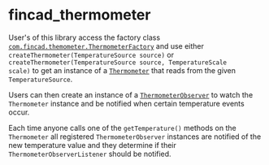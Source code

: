# fincad_thermometer

User's of this library access the factory class [<code>com.fincad.themometer.ThermometerFactory</code>](https://github.com/cbaldwin74/fincad_thermometer/blob/master/src/com/fincad/thermometer/ThermometerFactory.java) and use either <code>createThermometer(TemperatureSource source)</code> or <code>createThermometer(TemperatureSource source, TemperatureScale scale)</code> to get an instance of a [<code>Thermometer</code>](https://github.com/cbaldwin74/fincad_thermometer/blob/master/src/com/fincad/thermometer/Thermometer.java) that reads from the given <code>TemperatureSource</code>.

Users can then create an instance of a [<code>ThermometerObserver</code>](https://github.com/cbaldwin74/fincad_thermometer/blob/master/src/com/fincad/thermometer/ThermometerObserver.java) to watch the <code>Thermometer</code> instance and be notified when certain temperature events occur.

Each time anyone calls one of the <code>getTemperature()</code> methods on the <code>Thermometer</code> all registered <code>ThermometerObserver</code> instances are notified of the new temperature value and they determine if their <code>ThermometerObserverListener</code> should be notified.
